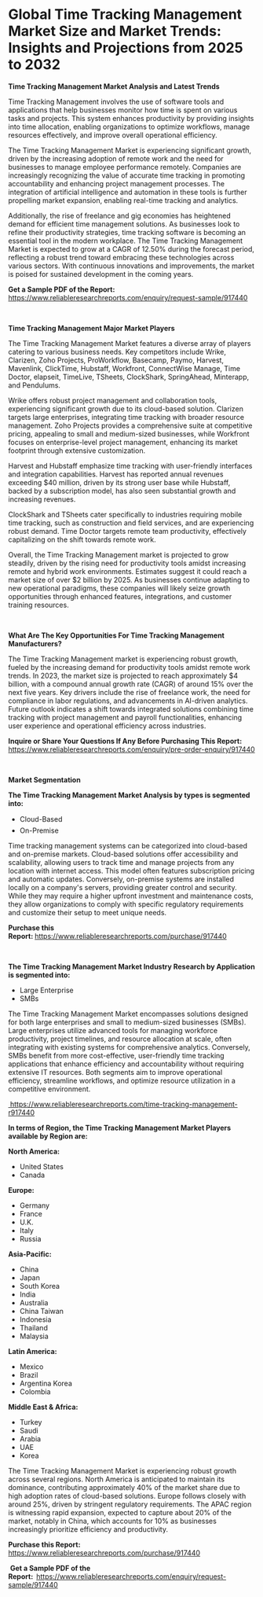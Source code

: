 <p><h1>Global Time Tracking Management Market Size and Market Trends: Insights and Projections from 2025 to 2032</h1></p><p><strong>Time Tracking Management Market Analysis and Latest Trends</strong></p>
<p><p>Time Tracking Management involves the use of software tools and applications that help businesses monitor how time is spent on various tasks and projects. This system enhances productivity by providing insights into time allocation, enabling organizations to optimize workflows, manage resources effectively, and improve overall operational efficiency. </p><p>The Time Tracking Management Market is experiencing significant growth, driven by the increasing adoption of remote work and the need for businesses to manage employee performance remotely. Companies are increasingly recognizing the value of accurate time tracking in promoting accountability and enhancing project management processes. The integration of artificial intelligence and automation in these tools is further propelling market expansion, enabling real-time tracking and analytics.</p><p>Additionally, the rise of freelance and gig economies has heightened demand for efficient time management solutions. As businesses look to refine their productivity strategies, time tracking software is becoming an essential tool in the modern workplace. The Time Tracking Management Market is expected to grow at a CAGR of 12.50% during the forecast period, reflecting a robust trend toward embracing these technologies across various sectors. With continuous innovations and improvements, the market is poised for sustained development in the coming years.</p></p>
<p><strong>Get a Sample PDF of the Report:&nbsp;</strong> <a href="https://www.reliableresearchreports.com/enquiry/request-sample/917440?utm_campaign=2245&utm_medium=2&utm_source=Github&utm_content=ia&utm_term=16042025&utm_id=time-tracking-management">https://www.reliableresearchreports.com/enquiry/request-sample/917440</a></p>
<p>&nbsp;</p>
<p><strong>Time Tracking Management Major Market Players</strong></p>
<p><p>The Time Tracking Management Market features a diverse array of players catering to various business needs. Key competitors include Wrike, Clarizen, Zoho Projects, ProWorkflow, Basecamp, Paymo, Harvest, Mavenlink, ClickTime, Hubstaff, Workfront, ConnectWise Manage, Time Doctor, elapseit, TimeLive, TSheets, ClockShark, SpringAhead, Minterapp, and Pendulums.</p><p>Wrike offers robust project management and collaboration tools, experiencing significant growth due to its cloud-based solution. Clarizen targets large enterprises, integrating time tracking with broader resource management. Zoho Projects provides a comprehensive suite at competitive pricing, appealing to small and medium-sized businesses, while Workfront focuses on enterprise-level project management, enhancing its market footprint through extensive customization. </p><p>Harvest and Hubstaff emphasize time tracking with user-friendly interfaces and integration capabilities. Harvest has reported annual revenues exceeding $40 million, driven by its strong user base while Hubstaff, backed by a subscription model, has also seen substantial growth and increasing revenues. </p><p>ClockShark and TSheets cater specifically to industries requiring mobile time tracking, such as construction and field services, and are experiencing robust demand. Time Doctor targets remote team productivity, effectively capitalizing on the shift towards remote work.</p><p>Overall, the Time Tracking Management market is projected to grow steadily, driven by the rising need for productivity tools amidst increasing remote and hybrid work environments. Estimates suggest it could reach a market size of over $2 billion by 2025. As businesses continue adapting to new operational paradigms, these companies will likely seize growth opportunities through enhanced features, integrations, and customer training resources.</p></p>
<p>&nbsp;</p>
<p><strong>What Are The Key Opportunities For Time Tracking Management Manufacturers?</strong></p>
<p><p>The Time Tracking Management market is experiencing robust growth, fueled by the increasing demand for productivity tools amidst remote work trends. In 2023, the market size is projected to reach approximately $4 billion, with a compound annual growth rate (CAGR) of around 15% over the next five years. Key drivers include the rise of freelance work, the need for compliance in labor regulations, and advancements in AI-driven analytics. Future outlook indicates a shift towards integrated solutions combining time tracking with project management and payroll functionalities, enhancing user experience and operational efficiency across industries.</p></p>
<p><strong>Inquire or Share Your Questions If Any Before Purchasing This Report:</strong> <a href="https://www.reliableresearchreports.com/enquiry/pre-order-enquiry/917440?utm_campaign=2245&utm_medium=2&utm_source=Github&utm_content=ia&utm_term=16042025&utm_id=time-tracking-management">https://www.reliableresearchreports.com/enquiry/pre-order-enquiry/917440</a></p>
<p>&nbsp;</p>
<p><strong>Market Segmentation</strong></p>
<p><strong>The Time Tracking Management Market Analysis by types is segmented into:</strong></p>
<p><ul><li>Cloud-Based</li><li>On-Premise</li></ul></p>
<p><p>Time tracking management systems can be categorized into cloud-based and on-premise markets. Cloud-based solutions offer accessibility and scalability, allowing users to track time and manage projects from any location with internet access. This model often features subscription pricing and automatic updates. Conversely, on-premise systems are installed locally on a company's servers, providing greater control and security. While they may require a higher upfront investment and maintenance costs, they allow organizations to comply with specific regulatory requirements and customize their setup to meet unique needs.</p></p>
<p><strong>Purchase this Report:&nbsp;</strong><a href="https://www.reliableresearchreports.com/purchase/917440?utm_campaign=2245&utm_medium=2&utm_source=Github&utm_content=ia&utm_term=16042025&utm_id=time-tracking-management">https://www.reliableresearchreports.com/purchase/917440</a></p>
<p>&nbsp;</p>
<p><strong>The Time Tracking Management Market Industry Research by Application is segmented into:</strong></p>
<p><ul><li>Large Enterprise</li><li>SMBs</li></ul></p>
<p><p>The Time Tracking Management Market encompasses solutions designed for both large enterprises and small to medium-sized businesses (SMBs). Large enterprises utilize advanced tools for managing workforce productivity, project timelines, and resource allocation at scale, often integrating with existing systems for comprehensive analytics. Conversely, SMBs benefit from more cost-effective, user-friendly time tracking applications that enhance efficiency and accountability without requiring extensive IT resources. Both segments aim to improve operational efficiency, streamline workflows, and optimize resource utilization in a competitive environment.</p></p>
<p><a href="https://www.reliableresearchreports.com/time-tracking-management-r917440?utm_campaign=2245&utm_medium=2&utm_source=Github&utm_content=ia&utm_term=16042025&utm_id=time-tracking-management">&nbsp;https://www.reliableresearchreports.com/time-tracking-management-r917440</a></p>
<p><strong>In terms of Region, the Time Tracking Management Market Players available by Region are:</strong></p>
<p>
    <p> <strong> North America: </strong>
        <ul>
            <li>United States</li>
            <li>Canada</li>
        </ul>
        </p> 
    <p> <strong> Europe: </strong>
        <ul>
            <li>Germany</li>
            <li>France</li>
            <li>U.K.</li>
            <li>Italy</li>
            <li>Russia</li>
        </ul>
        </p> 
    <p> <strong> Asia-Pacific: </strong>
        <ul>
            <li>China</li>
            <li>Japan</li>
            <li>South Korea</li>
            <li>India</li>
            <li>Australia</li>
            <li>China Taiwan</li>
            <li>Indonesia</li>
            <li>Thailand</li>
            <li>Malaysia</li>
        </ul>
        </p> 
    <p> <strong> Latin America: </strong>
        <ul>
            <li>Mexico</li>
            <li>Brazil</li>
            <li>Argentina Korea</li>
            <li>Colombia</li>
        </ul>
        </p> 
    <p> <strong> Middle East & Africa: </strong>
        <ul>
            <li>Turkey</li>
            <li>Saudi</li>
            <li>Arabia</li>
            <li>UAE</li>
            <li>Korea</li>
        </ul>
    </p>
    </p>
<p><p>The Time Tracking Management Market is experiencing robust growth across several regions. North America is anticipated to maintain its dominance, contributing approximately 40% of the market share due to high adoption rates of cloud-based solutions. Europe follows closely with around 25%, driven by stringent regulatory requirements. The APAC region is witnessing rapid expansion, expected to capture about 20% of the market, notably in China, which accounts for 10% as businesses increasingly prioritize efficiency and productivity.</p></p>
<p><strong>Purchase this Report: </strong><a href="https://www.reliableresearchreports.com/purchase/917440?utm_campaign=2245&utm_medium=2&utm_source=Github&utm_content=ia&utm_term=16042025&utm_id=time-tracking-management">https://www.reliableresearchreports.com/purchase/917440</a></p>
<p>&nbsp;<strong>Get a Sample PDF of the Report:&nbsp;&nbsp;</strong><a href="https://www.reliableresearchreports.com/enquiry/request-sample/917440?utm_campaign=2245&utm_medium=2&utm_source=Github&utm_content=ia&utm_term=16042025&utm_id=time-tracking-management">https://www.reliableresearchreports.com/enquiry/request-sample/917440</a></p>
<p><strong></strong></p>
<p><p></p><p></p><p></p></p>